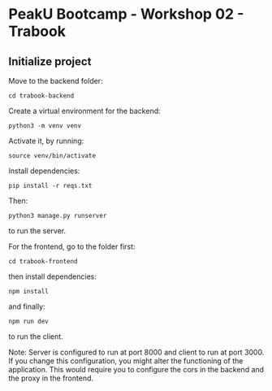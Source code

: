 # PeakU Bootcamp - Workshop 02 - Trabook

## Initialize project

Move to the backend folder:

```
cd trabook-backend
```

Create a virtual environment for the backend:

```
python3 -m venv venv
```

Activate it, by running:

```
source venv/bin/activate
```

Install dependencies:

```
pip install -r reqs.txt
```

Then:

```
python3 manage.py runserver
```

to run the server.

For the frontend, go to the folder first:

```
cd trabook-frontend
```

then install dependencies:

```
npm install
```

and finally:

```
npm run dev
```

to run the client.

Note: Server is configured to run at port 8000 and client to run at port 3000. If you change this configuration, you might alter the functioning of the application. This would require you to configure the cors in the backend and the proxy in the frontend.

